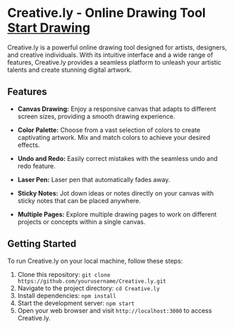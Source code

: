 # Creative.ly - Online Drawing Tool [Start Drawing](https://rahulkrpandey.github.io/creative_ly/)

Creative.ly is a powerful online drawing tool designed for artists, designers, and creative individuals. With its intuitive interface and a wide range of features, Creative.ly provides a seamless platform to unleash your artistic talents and create stunning digital artwork.

## Features

- **Canvas Drawing:** Enjoy a responsive canvas that adapts to different screen sizes, providing a smooth drawing experience.

- **Color Palette:** Choose from a vast selection of colors to create captivating artwork. Mix and match colors to achieve your desired effects.

- **Undo and Redo:** Easily correct mistakes with the seamless undo and redo feature.

- **Laser Pen:** Laser pen that automatically fades away.

- **Sticky Notes:** Jot down ideas or notes directly on your canvas with sticky notes that can be placed anywhere.

- **Multiple Pages:** Explore multiple drawing pages to work on different projects or concepts within a single canvas.

## Getting Started

To run Creative.ly on your local machine, follow these steps:

1. Clone this repository: `git clone https://github.com/yourusername/Creative.ly.git`
2. Navigate to the project directory: `cd Creative.ly`
3. Install dependencies: `npm install`
4. Start the development server: `npm start`
5. Open your web browser and visit `http://localhost:3000` to access Creative.ly.
